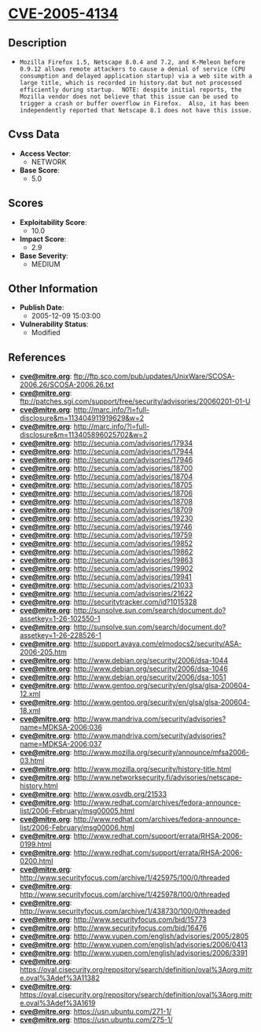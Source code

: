 
# [CVE-2005-4134](ftp://ftp.sco.com/pub/updates/UnixWare/SCOSA-2006.26/SCOSA-2006.26.txt)

## Description

- `Mozilla Firefox 1.5, Netscape 8.0.4 and 7.2, and K-Meleon before 0.9.12 allows remote attackers to cause a denial of service (CPU consumption and delayed application startup) via a web site with a large title, which is recorded in history.dat but not processed efficiently during startup.  NOTE: despite initial reports, the Mozilla vendor does not believe that this issue can be used to trigger a crash or buffer overflow in Firefox.  Also, it has been independently reported that Netscape 8.1 does not have this issue.`

## Cvss Data

- **Access Vector**:
  - NETWORK
- **Base Score**:
  - 5.0

## Scores

- **Exploitability Score**:
  - 10.0
- **Impact Score**:
  - 2.9
- **Base Severity**:
  - MEDIUM

## Other Information

- **Publish Date**:
  - 2005-12-09 15:03:00
- **Vulnerability Status**:
  - Modified

## References

- **cve@mitre.org**: ftp://ftp.sco.com/pub/updates/UnixWare/SCOSA-2006.26/SCOSA-2006.26.txt
- **cve@mitre.org**: ftp://patches.sgi.com/support/free/security/advisories/20060201-01-U
- **cve@mitre.org**: http://marc.info/?l=full-disclosure&m=113404911919629&w=2
- **cve@mitre.org**: http://marc.info/?l=full-disclosure&m=113405896025702&w=2
- **cve@mitre.org**: http://secunia.com/advisories/17934
- **cve@mitre.org**: http://secunia.com/advisories/17944
- **cve@mitre.org**: http://secunia.com/advisories/17946
- **cve@mitre.org**: http://secunia.com/advisories/18700
- **cve@mitre.org**: http://secunia.com/advisories/18704
- **cve@mitre.org**: http://secunia.com/advisories/18705
- **cve@mitre.org**: http://secunia.com/advisories/18706
- **cve@mitre.org**: http://secunia.com/advisories/18708
- **cve@mitre.org**: http://secunia.com/advisories/18709
- **cve@mitre.org**: http://secunia.com/advisories/19230
- **cve@mitre.org**: http://secunia.com/advisories/19746
- **cve@mitre.org**: http://secunia.com/advisories/19759
- **cve@mitre.org**: http://secunia.com/advisories/19852
- **cve@mitre.org**: http://secunia.com/advisories/19862
- **cve@mitre.org**: http://secunia.com/advisories/19863
- **cve@mitre.org**: http://secunia.com/advisories/19902
- **cve@mitre.org**: http://secunia.com/advisories/19941
- **cve@mitre.org**: http://secunia.com/advisories/21033
- **cve@mitre.org**: http://secunia.com/advisories/21622
- **cve@mitre.org**: http://securitytracker.com/id?1015328
- **cve@mitre.org**: http://sunsolve.sun.com/search/document.do?assetkey=1-26-102550-1
- **cve@mitre.org**: http://sunsolve.sun.com/search/document.do?assetkey=1-26-228526-1
- **cve@mitre.org**: http://support.avaya.com/elmodocs2/security/ASA-2006-205.htm
- **cve@mitre.org**: http://www.debian.org/security/2006/dsa-1044
- **cve@mitre.org**: http://www.debian.org/security/2006/dsa-1046
- **cve@mitre.org**: http://www.debian.org/security/2006/dsa-1051
- **cve@mitre.org**: http://www.gentoo.org/security/en/glsa/glsa-200604-12.xml
- **cve@mitre.org**: http://www.gentoo.org/security/en/glsa/glsa-200604-18.xml
- **cve@mitre.org**: http://www.mandriva.com/security/advisories?name=MDKSA-2006:036
- **cve@mitre.org**: http://www.mandriva.com/security/advisories?name=MDKSA-2006:037
- **cve@mitre.org**: http://www.mozilla.org/security/announce/mfsa2006-03.html
- **cve@mitre.org**: http://www.mozilla.org/security/history-title.html
- **cve@mitre.org**: http://www.networksecurity.fi/advisories/netscape-history.html
- **cve@mitre.org**: http://www.osvdb.org/21533
- **cve@mitre.org**: http://www.redhat.com/archives/fedora-announce-list/2006-February/msg00005.html
- **cve@mitre.org**: http://www.redhat.com/archives/fedora-announce-list/2006-February/msg00006.html
- **cve@mitre.org**: http://www.redhat.com/support/errata/RHSA-2006-0199.html
- **cve@mitre.org**: http://www.redhat.com/support/errata/RHSA-2006-0200.html
- **cve@mitre.org**: http://www.securityfocus.com/archive/1/425975/100/0/threaded
- **cve@mitre.org**: http://www.securityfocus.com/archive/1/425978/100/0/threaded
- **cve@mitre.org**: http://www.securityfocus.com/archive/1/438730/100/0/threaded
- **cve@mitre.org**: http://www.securityfocus.com/bid/15773
- **cve@mitre.org**: http://www.securityfocus.com/bid/16476
- **cve@mitre.org**: http://www.vupen.com/english/advisories/2005/2805
- **cve@mitre.org**: http://www.vupen.com/english/advisories/2006/0413
- **cve@mitre.org**: http://www.vupen.com/english/advisories/2006/3391
- **cve@mitre.org**: https://oval.cisecurity.org/repository/search/definition/oval%3Aorg.mitre.oval%3Adef%3A11382
- **cve@mitre.org**: https://oval.cisecurity.org/repository/search/definition/oval%3Aorg.mitre.oval%3Adef%3A1619
- **cve@mitre.org**: https://usn.ubuntu.com/271-1/
- **cve@mitre.org**: https://usn.ubuntu.com/275-1/
